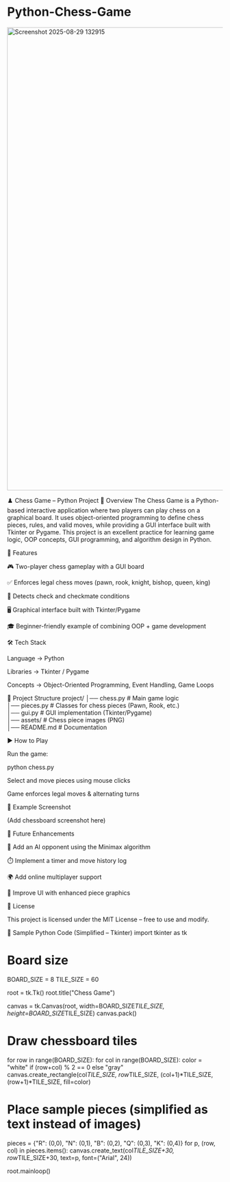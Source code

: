# Python-Chess-Game

<img width="1920" height="1080" alt="Screenshot 2025-08-29 132915" src="https://github.com/user-attachments/assets/9e249c4f-2c26-44d8-afaf-c9a239d9bcb7" />

♟️ Chess Game – Python Project 📖 Overview  The Chess Game is a Python-based interactive application where two players can play chess on a graphical board. It uses object-oriented programming to define chess pieces, rules, and valid moves, while providing a GUI interface built with Tkinter or Pygame.  This project is an excellent practice for learning game logic, OOP concepts, GUI programming, and algorithm design in Python.

🚀 Features

🎮 Two-player chess gameplay with a GUI board

✅ Enforces legal chess moves (pawn, rook, knight, bishop, queen, king)

👑 Detects check and checkmate conditions

🖥️ Graphical interface built with Tkinter/Pygame

🎓 Beginner-friendly example of combining OOP + game development

🛠 Tech Stack

Language → Python

Libraries → Tkinter / Pygame

Concepts → Object-Oriented Programming, Event Handling, Game Loops

📂 Project Structure
project/
│── chess.py       # Main game logic  
│── pieces.py      # Classes for chess pieces (Pawn, Rook, etc.)  
│── gui.py         # GUI implementation (Tkinter/Pygame)  
│── assets/        # Chess piece images (PNG)  
│── README.md      # Documentation  

▶️ How to Play

Run the game:

python chess.py


Select and move pieces using mouse clicks

Game enforces legal moves & alternating turns

📸 Example Screenshot

(Add chessboard screenshot here)

🔮 Future Enhancements

🤖 Add an AI opponent using the Minimax algorithm

⏱️ Implement a timer and move history log

🌍 Add online multiplayer support

🎨 Improve UI with enhanced piece graphics

📜 License

This project is licensed under the MIT License – free to use and modify.

🔹 Sample Python Code (Simplified – Tkinter)
import tkinter as tk

# Board size
BOARD_SIZE = 8
TILE_SIZE = 60

root = tk.Tk()
root.title("Chess Game")

canvas = tk.Canvas(root, width=BOARD_SIZE*TILE_SIZE, height=BOARD_SIZE*TILE_SIZE)
canvas.pack()

# Draw chessboard tiles
for row in range(BOARD_SIZE):
    for col in range(BOARD_SIZE):
        color = "white" if (row+col) % 2 == 0 else "gray"
        canvas.create_rectangle(col*TILE_SIZE, row*TILE_SIZE,
                                (col+1)*TILE_SIZE, (row+1)*TILE_SIZE, fill=color)

# Place sample pieces (simplified as text instead of images)
pieces = {"R": (0,0), "N": (0,1), "B": (0,2), "Q": (0,3), "K": (0,4)}
for p, (row, col) in pieces.items():
    canvas.create_text(col*TILE_SIZE+30, row*TILE_SIZE+30, text=p, font=("Arial", 24))

root.mainloop()
